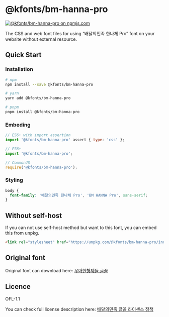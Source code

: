 # @kfonts/bm-hanna-pro

[![@kfonts/bm-hanna-pro on npmjs.com](https://img.shields.io/npm/v/%40kfonts%2Fbm-hanna-pro)](https://www.npmjs.com/package/@kfonts/bm-hanna-pro)

The CSS and web font files for using &OpenCurlyDoubleQuote;배달의민족 한나체 Pro&CloseCurlyDoubleQuote; font on your website without external resource.

## Quick Start

### Installation

```sh
# npm
npm install --save @kfonts/bm-hanna-pro

# yarn
yarn add @kfonts/bm-hanna-pro

# pnpm
pnpm install @kfonts/bm-hanna-pro
```

### Embeding

```js
// ES6+ with import assertion
import '@kfonts/bm-hanna-pro' assert { type: 'css' };

// ES6+
import '@kfonts/bm-hanna-pro';

// CommonJS
require('@kfonts/bm-hanna-pro');
```

### Styling

```css
body {
  font-family: '배달의민족 한나체 Pro', 'BM HANNA Pro', sans-serif;
}
```

## Without self-host

If you can not use self-host method but want to this font, you can embed this from unpkg.

```html
<link rel="stylesheet" href="https://unpkg.com/@kfonts/bm-hanna-pro/index.css" />
```

## Original font

Original font can download here: [우아한형제들 글꼴](https://www.woowahan.com/fonts)

## Licence

OFL-1.1

You can check full license description here: [배달의민족 글꼴 라이센스 정책](https://www.woowahan.com/fonts/license)

